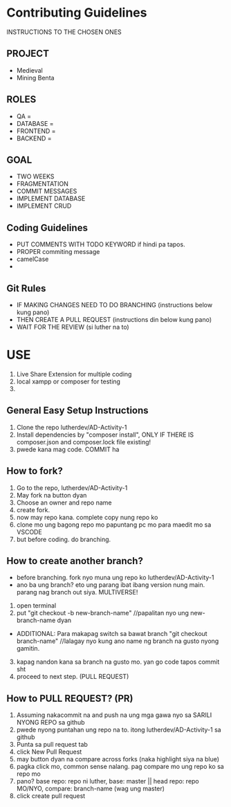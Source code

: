 # Contributing Guidelines

INSTRUCTIONS TO THE CHOSEN ONES

## PROJECT
- Medieval
- Mining Benta

## ROLES
- QA = 
- DATABASE =
- FRONTEND =
- BACKEND =

## GOAL
- TWO WEEKS
- FRAGMENTATION
- COMMIT MESSAGES
- IMPLEMENT DATABASE
- IMPLEMENT CRUD

## Coding Guidelines
- PUT COMMENTS WITH TODO KEYWORD if hindi pa tapos.
- PROPER commiting message
- camelCase
-

## Git Rules
- IF MAKING CHANGES NEED TO DO BRANCHING (instructions below kung pano)
- THEN CREATE A PULL REQUEST (instructions din below kung pano)
- WAIT FOR THE REVIEW (si luther na to)


# USE
1. Live Share Extension for multiple coding
2. local xampp or composer for testing
3. 

## General Easy Setup Instructions
1. Clone the repo lutherdev/AD-Activity-1
2. Install dependencies by "composer install", ONLY IF THERE IS composer.json and composer.lock file existing!
3. pwede kana mag code. COMMIT ha


## How to fork?
1. Go to the repo, lutherdev/AD-Activity-1
2. May fork na button dyan
3. Choose an owner and repo name
4. create fork.
5. now may repo kana. complete copy nung repo ko
6. clone mo ung bagong repo mo papuntang pc mo para maedit mo sa VSCODE
7. but before coding. do branching.

## How to create another branch?
- before branching. fork nyo muna ung repo ko lutherdev/AD-Activity-1
- ano ba ung branch? eto ung parang ibat ibang version nung main. parang nag branch out siya. MULTIVERSE!
1. open terminal
2. put "git checkout -b new-branch-name" //papalitan nyo ung new-branch-name dyan
- ADDITIONAL: Para makapag switch sa bawat branch "git checkout branch-name" //lalagay nyo kung ano name ng branch na gusto nyong gamitin.
3. kapag nandon kana sa branch na gusto mo. yan go code tapos commit sht
4. proceed to next step. (PULL REQUEST)

## How to PULL REQUEST? (PR)
1. Assuming nakacommit na and push na ung mga gawa nyo sa SARILI NYONG REPO sa github
2. pwede nyong puntahan ung repo na to. itong lutherdev/AD-Activity-1 sa github
3. Punta sa pull request tab
4. click New Pull Request
5. may button dyan na compare across forks (naka highlight siya na blue)
6. pagka click mo, common sense nalang. pag compare mo ung repo ko sa repo mo
7. pano? base repo: repo ni luther, base: master || head repo: repo MO/NYO, compare: branch-name (wag ung master)
8. click create pull request


<!--
[PROJECT MANAGER/ QUALITIY ASS]
-decision
-nakasalalay lahat 
-documentation

[DATABASE ADMIN]
-taga check if tama mga data
-connection ng database
-dapat matransfer DB from computer to another comp

[DESIGNER]
-frontend(design and layout sht)
-backend(transfer of info from DB to System


KEEP IN MIND
-commits
-CRUD

2 WEEKS

-->